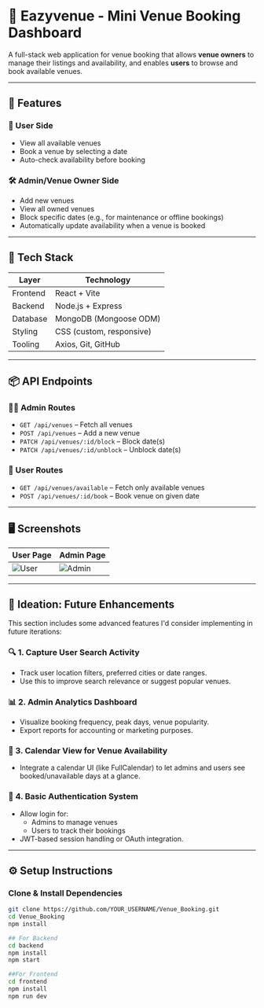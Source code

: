 # 🏢 Eazyvenue - Mini Venue Booking Dashboard

A full-stack web application for venue booking that allows **venue owners** to manage their listings and availability, and enables **users** to browse and book available venues.

---

## 🚀 Features

### 👤 User Side
- View all available venues
- Book a venue by selecting a date
- Auto-check availability before booking

### 🛠️ Admin/Venue Owner Side
- Add new venues
- View all owned venues
- Block specific dates (e.g., for maintenance or offline bookings)
- Automatically update availability when a venue is booked

---

## 🧱 Tech Stack

| Layer      | Technology                |
|------------|----------------------------|
| Frontend   | React + Vite              |
| Backend    | Node.js + Express         |
| Database   | MongoDB (Mongoose ODM)    |
| Styling    | CSS (custom, responsive)  |
| Tooling    | Axios, Git, GitHub        |

---

## 📦 API Endpoints

### 🧑‍💼 Admin Routes
- `GET /api/venues` – Fetch all venues
- `POST /api/venues` – Add a new venue
- `PATCH /api/venues/:id/block` – Block date(s)
- `PATCH /api/venues/:id/unblock` – Unblock date(s)

### 🙋 User Routes
- `GET /api/venues/available` – Fetch only available venues
- `POST /api/venues/:id/book` – Book venue on given date

---

## 🖥️ Screenshots

| User Page         | Admin Page        |
|-------------------|-------------------|
| ![User](./screenshots/user.png) | ![Admin](./screenshots/admin.png) |

---

## 🧠 Ideation: Future Enhancements

This section includes some advanced features I'd consider implementing in future iterations:

### 🔍 1. Capture User Search Activity
- Track user location filters, preferred cities or date ranges.
- Use this to improve search relevance or suggest popular venues.

### 📊 2. Admin Analytics Dashboard
- Visualize booking frequency, peak days, venue popularity.
- Export reports for accounting or marketing purposes.

### 📆 3. Calendar View for Venue Availability
- Integrate a calendar UI (like FullCalendar) to let admins and users see booked/unavailable days at a glance.

### 🔐 4. Basic Authentication System
- Allow login for:
  - Admins to manage venues
  - Users to track their bookings
- JWT-based session handling or OAuth integration.

---

## ⚙️ Setup Instructions

### Clone & Install Dependencies
```bash
git clone https://github.com/YOUR_USERNAME/Venue_Booking.git
cd Venue_Booking
npm install

## For Backend
cd backend
npm install
npm start

##For Frontend
cd frontend
npm install
npm run dev

